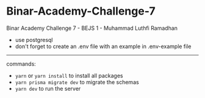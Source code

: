 # Binar-Academy-Challenge-7
Binar Academy Challenge 7 - BEJS 1 - Muhammad Luthfi Ramadhan

- use postgresql
- don't forget to create an .env file with an example in .env-example file

----

commands: 
- <code>yarn</code> or <code>yarn install</code> to install all packages
- <code>yarn prisma migrate dev</code> to migrate the schemas 
- <code>yarn dev</code> to run the server



